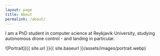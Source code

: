 ```yaml
---
layout: page
title: About
permalink: /about/
---
```


I am a PhD student in computer science at Reykjavik University, studying autonomous drone control - and landing in particular.

![Portrait]({{ site.url }}{{ site.baseurl }}/assets/images/portrait.webp)
